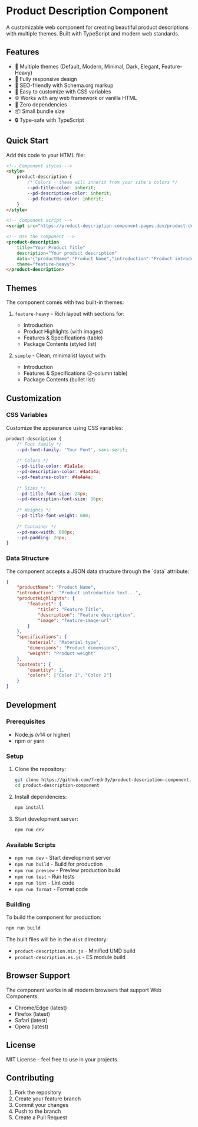 # Product Description Component

A customizable web component for creating beautiful product descriptions with multiple themes. Built with TypeScript and modern web standards.

## Features

- 🎨 Multiple themes (Default, Modern, Minimal, Dark, Elegant, Feature-Heavy)
- 📱 Fully responsive design
- 🎯 SEO-friendly with Schema.org markup
- 🔄 Easy to customize with CSS variables
- 🌐 Works with any web framework or vanilla HTML
- 🎯 Zero dependencies
- 📦 Small bundle size
- 🔒 Type-safe with TypeScript

## Quick Start

Add this code to your HTML file:

```html
<!-- Component styles -->
<style>
    product-description {
        /* Colors - these will inherit from your site's colors */
        --pd-title-color: inherit;
        --pd-description-color: inherit;
        --pd-features-color: inherit;
    }
</style>

<!-- Component script -->
<script src="https://product-description-component.pages.dev/product-description.min.js"></script>

<!-- Use the component -->
<product-description
    title="Your Product Title"
    description="Your product description"
    data='{"productName":"Product Name","introduction":"Product introduction...","productHighlights":{},"specifications":{},"contents":{"quantity":1,"colors":[]}}'
    theme="feature-heavy">
</product-description>
```

## Themes

The component comes with two built-in themes:

1. `feature-heavy` - Rich layout with sections for:
   - Introduction
   - Product Highlights (with images)
   - Features & Specifications (table)
   - Package Contents (styled list)

2. `simple` - Clean, minimalist layout with:
   - Introduction
   - Features & Specifications (2-column table)
   - Package Contents (bullet list)

## Customization

### CSS Variables

Customize the appearance using CSS variables:

```css
product-description {
    /* Font family */
    --pd-font-family: 'Your Font', sans-serif;
    
    /* Colors */
    --pd-title-color: #1a1a1a;
    --pd-description-color: #4a4a4a;
    --pd-features-color: #4a4a4a;
    
    /* Sizes */
    --pd-title-font-size: 24px;
    --pd-description-font-size: 16px;
    
    /* Weights */
    --pd-title-font-weight: 600;
    
    /* Container */
    --pd-max-width: 800px;
    --pd-padding: 20px;
}
```

### Data Structure

The component accepts a JSON data structure through the \`data\` attribute:

```json
{
    "productName": "Product Name",
    "introduction": "Product introduction text...",
    "productHighlights": {
        "feature1": {
            "title": "Feature Title",
            "description": "Feature description",
            "image": "feature-image-url"
        }
    },
    "specifications": {
        "material": "Material type",
        "dimensions": "Product dimensions",
        "weight": "Product weight"
    },
    "contents": {
        "quantity": 1,
        "colors": ["Color 1", "Color 2"]
    }
}
```

## Development

### Prerequisites

- Node.js (v14 or higher)
- npm or yarn

### Setup

1. Clone the repository:
   ```bash
   git clone https://github.com/fredn3y/product-description-component.git
   cd product-description-component
   ```

2. Install dependencies:
   ```bash
   npm install
   ```

3. Start development server:
   ```bash
   npm run dev
   ```

### Available Scripts

- `npm run dev` - Start development server
- `npm run build` - Build for production
- `npm run preview` - Preview production build
- `npm run test` - Run tests
- `npm run lint` - Lint code
- `npm run format` - Format code

### Building

To build the component for production:

```bash
npm run build
```

The built files will be in the `dist` directory:
- `product-description.min.js` - Minified UMD build
- `product-description.es.js` - ES module build

## Browser Support

The component works in all modern browsers that support Web Components:
- Chrome/Edge (latest)
- Firefox (latest)
- Safari (latest)
- Opera (latest)

## License

MIT License - feel free to use in your projects.

## Contributing

1. Fork the repository
2. Create your feature branch
3. Commit your changes
4. Push to the branch
5. Create a Pull Request
  